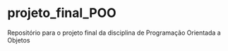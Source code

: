 # projeto_final_POO
Repositório para o projeto final da disciplina de Programação Orientada a Objetos
